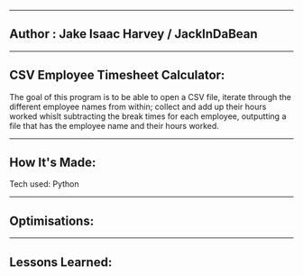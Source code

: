 --------------------------------------------
Author : Jake Isaac Harvey / JackInDaBean
--------------------------------------------

---------------------------------
CSV Employee Timesheet Calculator:
---------------------------------
The goal of this program is to be able to open a CSV file, iterate through the different employee names from within; collect and add up their hours worked whislt subtracting the break times for each employee, outputting a file that has the employee name and their hours worked.

-------------
How It's Made:
-------------
Tech used: Python

-------------
Optimisations:
-------------


---------------
Lessons Learned:
---------------
